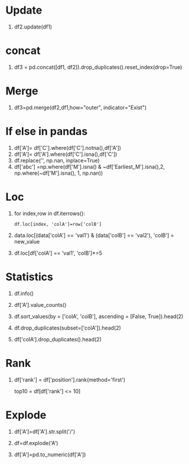 
# Update
1. df2.update(df1) 
   
# concat
1. df3 = pd.concat([df1, df2]).drop_duplicates().reset_index(drop=True)  
   
# Merge
1. df3=pd.merge(df2,df1,how="outer", indicator="Exist") 
   
# If else in pandas
1. df['A']=  df['C'].where(df['C'].notna(),df['A']) 
2. df['A']=  df['A'].where(df['C'].isna(),df['C'])
3. df.replace('', np.nan, inplace=True)
4. df['abc'] =np.where(df['M'].isna() & ~df['Earliest_M'].isna(),2, np.where(~df['M'].isna(), 1, np.nan))

# Loc
1. for index,row in df.iterrows():
   
       df.loc[index, 'colA']=row['colB']
   
2. data.loc[(data['colA'] == 'val1') & (data['colB'] == 'val2'), 'colB'] = new_value

3. df.loc[df['colA'] == 'val1', 'colB']*=5

# Statistics
1. df.info()
   
2. df['A'].value_counts()
   
3. df.sort_values(by = ['colA', 'colB'], ascending = [False, True]).head(2)

4. df.drop_duplicates(subset=['colA']).head(2)
   
5. df['colA'].drop_duplicates().head(2)

# Rank
1. df['rank'] = df['position'].rank(method='first')
   
   top10 = df[df['rank'] <= 10]

# Explode

1. df['A']=df['A'].str.split('/')

2. df=df.explode('A')

3. df['A']=pd.to_numeric(df['A'])


   


